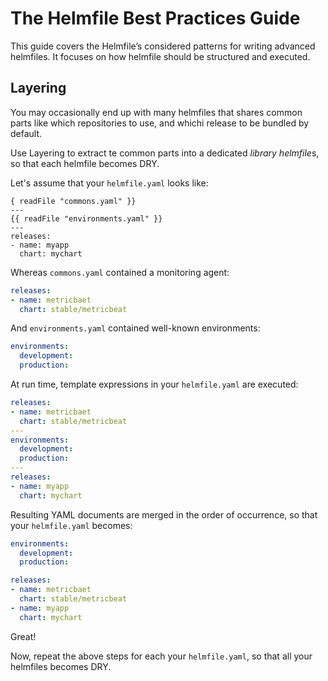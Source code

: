 # The Helmfile Best Practices Guide

This guide covers the Helmfile’s considered patterns for writing advanced helmfiles. It focuses on how helmfile should be structured and executed.

## Layering

You may occasionally end up with many helmfiles that shares common parts like which repositories to use, and whichi release to be bundled by default.

Use Layering to extract te common parts into a dedicated *library helmfile*s, so that each helmfile becomes DRY.

Let's assume that your `helmfile.yaml` looks like:

```
{ readFile "commons.yaml" }}
---
{{ readFile "environments.yaml" }}
---
releases:
- name: myapp
  chart: mychart
```

Whereas `commons.yaml` contained a monitoring agent:

```yaml
releases:
- name: metricbaet
  chart: stable/metricbeat
```

And `environments.yaml` contained well-known environments:

```yaml
environments:
  development:
  production:
```

At run time, template expressions in your `helmfile.yaml` are executed:

```yaml
releases:
- name: metricbaet
  chart: stable/metricbeat
---
environments:
  development:
  production:
---
releases:
- name: myapp
  chart: mychart
```

Resulting YAML documents are merged in the order of occurrence,
so that your `helmfile.yaml` becomes:

```yaml
environments:
  development:
  production:

releases:
- name: metricbaet
  chart: stable/metricbeat
- name: myapp
  chart: mychart
```

Great!

Now, repeat the above steps for each your `helmfile.yaml`, so that all your helmfiles becomes DRY.
